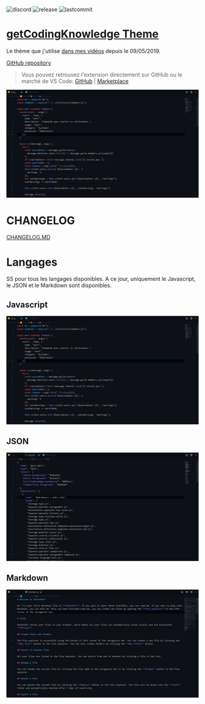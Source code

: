 ![discord](https://img.shields.io/discord/308525401079021569.svg) ![release](https://img.shields.io/github/release/aolland/gckn-theme.svg) ![lastcommit](https://img.shields.io/github/last-commit/aolland/gckn-theme.svg)

# [getCodingKnowledge Theme](https://marketplace.visualstudio.com/items?itemName=aolland.gckn-theme)

Le thème que j'utilise [dans mes vidéos](https://www.youtube.com/c/getcodingknowledge) depuis le 09/05/2019.

[GitHub repository](https://github.com/Binaryify/OneDark-Pro)

> Vous pouvez retrouvez l'extension directement sur GitHub ou le marché de VS Code: [GitHub](https://github.com/aolland/gckn-theme) | [Marketplace](https://marketplace.visualstudio.com/items?itemName=aolland.gckn-theme)

![screenshot](./images/js.png)

# CHANGELOG

[CHANGELOG.MD](CHANGELOG.md)

# Langages

SS pour tous les langages disponibles. A ce jour, uniquement le Javascript, le JSON et le Markdown sont disponibles.

## Javascript

![javascript](./images/js.png)

## JSON

![json](./images/json.png)

## Markdown

![markdown](./images/markdown.png)
